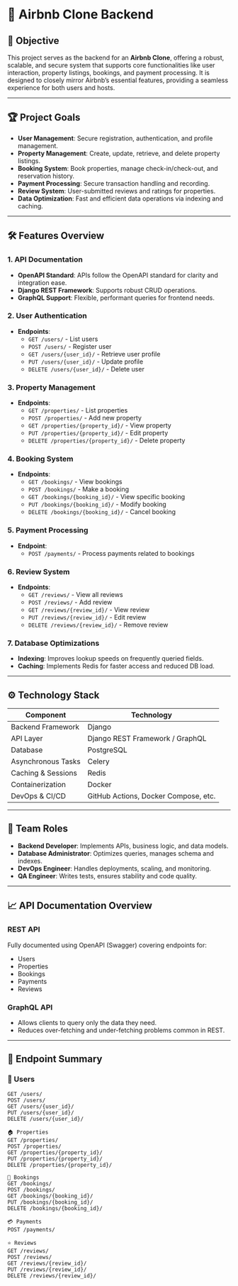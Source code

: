# 🏡 Airbnb Clone Backend

## 🚀 Objective
This project serves as the backend for an **Airbnb Clone**, offering a robust, scalable, and secure system that supports core functionalities like user interaction, property listings, bookings, and payment processing. It is designed to closely mirror Airbnb’s essential features, providing a seamless experience for both users and hosts.

---

## 🏆 Project Goals

- **User Management**: Secure registration, authentication, and profile management.
- **Property Management**: Create, update, retrieve, and delete property listings.
- **Booking System**: Book properties, manage check-in/check-out, and reservation history.
- **Payment Processing**: Secure transaction handling and recording.
- **Review System**: User-submitted reviews and ratings for properties.
- **Data Optimization**: Fast and efficient data operations via indexing and caching.

---

## 🛠️ Features Overview

### 1. API Documentation
- **OpenAPI Standard**: APIs follow the OpenAPI standard for clarity and integration ease.
- **Django REST Framework**: Supports robust CRUD operations.
- **GraphQL Support**: Flexible, performant queries for frontend needs.

### 2. User Authentication
- **Endpoints**: 
  - `GET /users/` - List users  
  - `POST /users/` - Register user  
  - `GET /users/{user_id}/` - Retrieve user profile  
  - `PUT /users/{user_id}/` - Update profile  
  - `DELETE /users/{user_id}/` - Delete user

### 3. Property Management
- **Endpoints**:
  - `GET /properties/` - List properties  
  - `POST /properties/` - Add new property  
  - `GET /properties/{property_id}/` - View property  
  - `PUT /properties/{property_id}/` - Edit property  
  - `DELETE /properties/{property_id}/` - Delete property

### 4. Booking System
- **Endpoints**:
  - `GET /bookings/` - View bookings  
  - `POST /bookings/` - Make a booking  
  - `GET /bookings/{booking_id}/` - View specific booking  
  - `PUT /bookings/{booking_id}/` - Modify booking  
  - `DELETE /bookings/{booking_id}/` - Cancel booking

### 5. Payment Processing
- **Endpoint**:
  - `POST /payments/` - Process payments related to bookings

### 6. Review System
- **Endpoints**:
  - `GET /reviews/` - View all reviews  
  - `POST /reviews/` - Add review  
  - `GET /reviews/{review_id}/` - View review  
  - `PUT /reviews/{review_id}/` - Edit review  
  - `DELETE /reviews/{review_id}/` - Remove review

### 7. Database Optimizations
- **Indexing**: Improves lookup speeds on frequently queried fields.
- **Caching**: Implements Redis for faster access and reduced DB load.

---

## ⚙️ Technology Stack

| Component        | Technology           |
|------------------|----------------------|
| Backend Framework| Django               |
| API Layer        | Django REST Framework / GraphQL |
| Database         | PostgreSQL           |
| Asynchronous Tasks | Celery             |
| Caching & Sessions | Redis              |
| Containerization | Docker               |
| DevOps & CI/CD   | GitHub Actions, Docker Compose, etc. |

---

## 👥 Team Roles

- **Backend Developer**: Implements APIs, business logic, and data models.
- **Database Administrator**: Optimizes queries, manages schema and indexes.
- **DevOps Engineer**: Handles deployments, scaling, and monitoring.
- **QA Engineer**: Writes tests, ensures stability and code quality.

---

## 📈 API Documentation Overview

### REST API
Fully documented using OpenAPI (Swagger) covering endpoints for:
- Users
- Properties
- Bookings
- Payments
- Reviews

### GraphQL API
- Allows clients to query only the data they need.
- Reduces over-fetching and under-fetching problems common in REST.

---

## 📌 Endpoint Summary

### 🔐 Users
```http
GET /users/
POST /users/
GET /users/{user_id}/
PUT /users/{user_id}/
DELETE /users/{user_id}/

🏠 Properties
GET /properties/
POST /properties/
GET /properties/{property_id}/
PUT /properties/{property_id}/
DELETE /properties/{property_id}/

📅 Bookings
GET /bookings/
POST /bookings/
GET /bookings/{booking_id}/
PUT /bookings/{booking_id}/
DELETE /bookings/{booking_id}/

💳 Payments
POST /payments/

⭐ Reviews
GET /reviews/
POST /reviews/
GET /reviews/{review_id}/
PUT /reviews/{review_id}/
DELETE /reviews/{review_id}/






